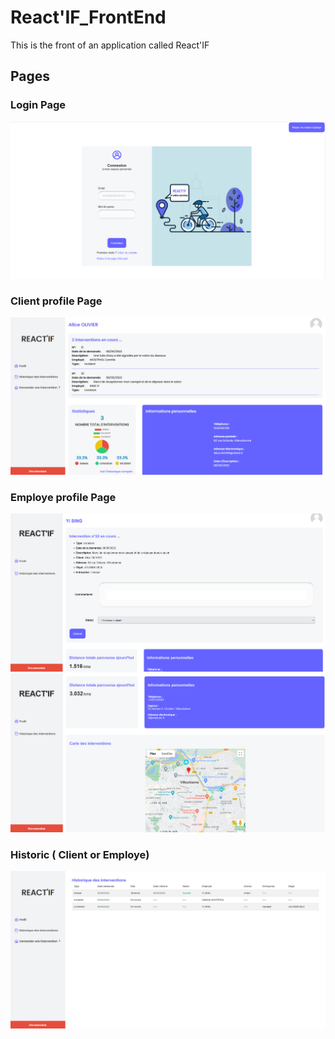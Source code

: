 # React'IF_FrontEnd
This is the front of an application called React'IF

## Pages 
### Login Page
![](src/main/webapp/images/Login.PNG)

### Client profile Page
![](src/main/webapp/images/Client.PNG)

### Employe profile Page
![](src/main/webapp/images/Employe1.PNG)
![](src/main/webapp/images/Employe2.PNG)

### Historic ( Client or Employe)
![](src/main/webapp/images/Historic.PNG)

